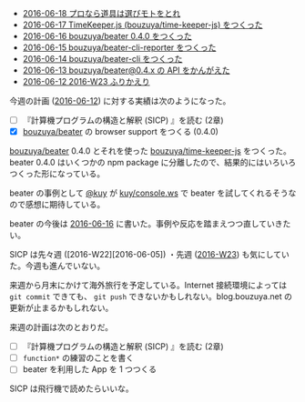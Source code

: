 - [2016-06-18 プロなら道具は選びモトをとれ][2016-06-18]
- [2016-06-17 TimeKeeper.js (bouzuya/time-keeper-js) をつくった][2016-06-17]
- [2016-06-16 bouzuya/beater 0.4.0 をつくった][2016-06-16]
- [2016-06-15 bouzuya/beater-cli-reporter をつくった][2016-06-15]
- [2016-06-14 bouzuya/beater-cli をつくった][2016-06-14]
- [2016-06-13 bouzuya/beater@0.4.x の API をかんがえた][2016-06-13]
- [2016-06-12 2016-W23 ふりかえり][2016-06-12]

今週の計画 ([2016-06-12][]) に対する実績は次のようになった。

- [ ] 『計算機プログラムの構造と解釈 (SICP) 』を読む (2章)
- [x] [bouzuya/beater][] の browser support をつくる (0.4.0)

[bouzuya/beater][] 0.4.0 とそれを使った [bouzuya/time-keeper-js][] をつくった。beater 0.4.0 はいくつかの npm package に分離したので、結果的にはいろいろつくった形になっている。

beater の事例として [@kuy](https://twitter.com/kuy) が [kuy/console.ws][] で beater を試してくれるそうなので感想に期待している。

beater の今後は [2016-06-16][] に書いた。事例や反応を踏まえつつ直していきたい。

SICP は先々週 ([2016-W22][2016-06-05]) ・先週 ([2016-W23][2016-06-12]) も気にしていた。今週も進んでいない。

来週から月末にかけて海外旅行を予定している。Internet 接続環境によっては `git commit` できても、 `git push` できないかもしれない。blog.bouzuya.net の更新が止まるかもしれない。

来週の計画は次のとおりだ。

- [ ] 『計算機プログラムの構造と解釈 (SICP) 』を読む (2章)
- [ ] `function*` の練習のことを書く
- [ ] beater を利用した App を 1 つつくる

SICP は飛行機で読めたらいいな。

[2016-06-12]: https://blog.bouzuya.net/2016/06/12/
[2016-06-13]: https://blog.bouzuya.net/2016/06/13/
[2016-06-14]: https://blog.bouzuya.net/2016/06/14/
[2016-06-15]: https://blog.bouzuya.net/2016/06/15/
[2016-06-16]: https://blog.bouzuya.net/2016/06/16/
[2016-06-17]: https://blog.bouzuya.net/2016/06/17/
[2016-06-18]: https://blog.bouzuya.net/2016/06/18/
[bouzuya/beater]: https://github.com/bouzuya/beater
[bouzuya/time-keeper-js]: https://github.com/bouzuya/time-keeper-js
[kuy/console.ws]: https://github.com/kuy/console.ws
